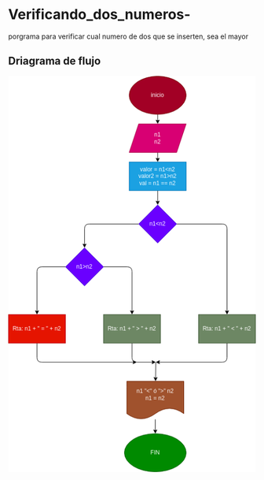# Verificando_dos_numeros-

porgrama para verificar cual numero de dos que se inserten, sea el mayor 

## Driagrama de flujo

![DIAGRAMA DE FLUJO](diagrama.png "Diagrama de flujo")

